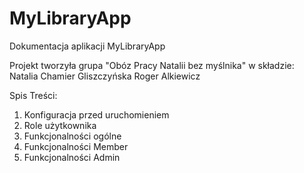 # MyLibraryApp

Dokumentacja aplikacji MyLibraryApp

Projekt tworzyła grupa "Obóz Pracy Natalii bez myślnika" w składzie:
Natalia Chamier Gliszczyńska
Roger Alkiewicz

Spis Treści:
1. Konfiguracja przed uruchomieniem
2. Role użytkownika 
3. Funkcjonalności ogólne
4. Funkcjonalności Member
5. Funkcjonalności Admin

